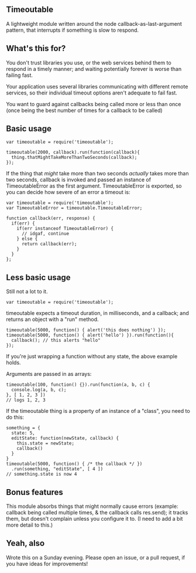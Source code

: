 Timeoutable
-----------

A lightweight module written around the node callback-as-last-argument pattern, that interrupts if something is slow to respond.

What's this for?
----------------

You don't trust libraries you use, or the web services behind them to respond in a timely manner; and waiting potentially forever is worse than failing fast.

Your application uses several libraries communicating with different remote services, so their individual timeout options aren't adequate to fail fast.

You want to guard against callbacks being called more or less than once (once being the best number of times for a callback to be called)

Basic usage
----------

    var timeoutable = require('timeoutable');

    timeoutable(2000, callback).run(function(callback){
      thing.thatMightTakeMoreThanTwoSeconds(callback);
    });

If the thing that _might_ take more than two seconds _actually_ takes more than two seconds, callback is invoked and passed an instance of TimeoutableError as the first argument. TimeoutableError is exported, so you can decide how severe of an error a timeout is:

    var timeoutable = require('timeoutable');
    var TimeoutableError = timeoutable.TimeoutableError;

    function callback(err, response) {
      if(err) {
        if(err instanceof TimeoutableError) {
          // idgaf, continue
        } else {
          return callback(err);
        }
      }
    };

Less basic usage
----------

Still not a lot to it.

    var timeoutable = require('timeoutable');

timeoutable expects a timeout duration, in milliseconds, and a callback; and returns an object with a "run" method.

    timeoutable(5000, function() { alert('this does nothing') });
    timeoutable(5000, function() { alert('hello') }).run(function(){
      callback(); // this alerts "hello"
    });

If you're just wrapping a function without any state, the above example holds.

Arguments are passed in as arrays:

    timeoutable(100, function() {}).run(function(a, b, c) {
      console.log(a, b, c);
    }, [ 1, 2, 3 ])
    // logs 1, 2, 3

If the timeoutable thing is a property of an instance of a "class", you need to do this:

    something = {
      state: 5,
      editState: function(newState, callback) {
        this.state = newState;
        callback()
      }
    }
    timeoutable(5000, function() { /* the callback */ })
      .run(something, "editState", [ 4 ])
    // something.state is now 4

Bonus features
---------

This module absorbs things that might normally cause errors (example: callback being called multiple times, & the callback calls res.send); it tracks them, but doesn't complain unless you configure it to. (I need to add a bit more detail to this.)

Yeah, also
-----

Wrote this on a Sunday evening. Please open an issue, or a pull request, if you have ideas for improvements!